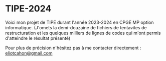 # TIPE-2024

Voici mon projet de TIPE durant l'année 2023-2024 en CPGE MP option informatique.
(J'omets la demi-douzaine de fichiers de tentavites de restructuration et les quelques milliers de lignes de codes qui m'ont permis d'atteindre le résultat présenté)

Pour plus de précision n'hésitez pas à me contacter directement : eliotcahon@gmail.com
